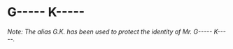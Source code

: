 # G----- K-----

_Note: The alias G.K. has been used to protect the identity of Mr. G----- K-----._
